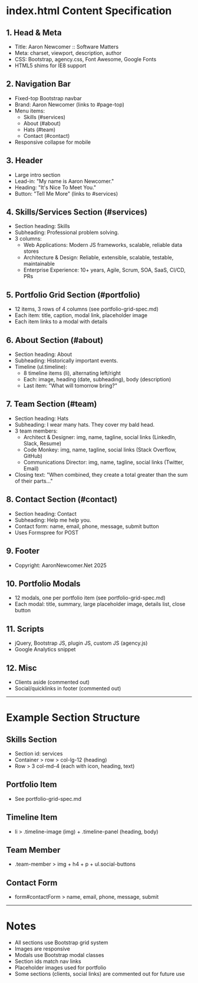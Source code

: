 # index.html Content Specification

## 1. Head & Meta
- Title: Aaron Newcomer :: Software Matters
- Meta: charset, viewport, description, author
- CSS: Bootstrap, agency.css, Font Awesome, Google Fonts
- HTML5 shims for IE8 support

## 2. Navigation Bar
- Fixed-top Bootstrap navbar
- Brand: Aaron Newcomer (links to #page-top)
- Menu items:
  - Skills (#services)
  - About (#about)
  - Hats (#team)
  - Contact (#contact)
- Responsive collapse for mobile

## 3. Header
- Large intro section
- Lead-in: "My name is Aaron Newcomer."
- Heading: "It's Nice To Meet You."
- Button: "Tell Me More" (links to #services)

## 4. Skills/Services Section (#services)
- Section heading: Skills
- Subheading: Professional problem solving.
- 3 columns:
  - Web Applications: Modern JS frameworks, scalable, reliable data stores
  - Architecture & Design: Reliable, extensible, scalable, testable, maintainable
  - Enterprise Experience: 10+ years, Agile, Scrum, SOA, SaaS, CI/CD, PRs

## 5. Portfolio Grid Section (#portfolio)
- 12 items, 3 rows of 4 columns (see portfolio-grid-spec.md)
- Each item: title, caption, modal link, placeholder image
- Each item links to a modal with details

## 6. About Section (#about)
- Section heading: About
- Subheading: Historically important events.
- Timeline (ul.timeline):
  - 8 timeline items (li), alternating left/right
  - Each: image, heading (date, subheading), body (description)
  - Last item: "What will tomorrow bring?"

## 7. Team Section (#team)
- Section heading: Hats
- Subheading: I wear many hats. They cover my bald head.
- 3 team members:
  - Architect & Designer: img, name, tagline, social links (LinkedIn, Slack, Resume)
  - Code Monkey: img, name, tagline, social links (Stack Overflow, GitHub)
  - Communications Director: img, name, tagline, social links (Twitter, Email)
- Closing text: "When combined, they create a total greater than the sum of their parts..."

## 8. Contact Section (#contact)
- Section heading: Contact
- Subheading: Help me help you.
- Contact form: name, email, phone, message, submit button
- Uses Formspree for POST

## 9. Footer
- Copyright: AaronNewcomer.Net 2025

## 10. Portfolio Modals
- 12 modals, one per portfolio item (see portfolio-grid-spec.md)
- Each modal: title, summary, large placeholder image, details list, close button

## 11. Scripts
- jQuery, Bootstrap JS, plugin JS, custom JS (agency.js)
- Google Analytics snippet

## 12. Misc
- Clients aside (commented out)
- Social/quicklinks in footer (commented out)

---

# Example Section Structure

## Skills Section
- Section id: services
- Container > row > col-lg-12 (heading)
- Row > 3 col-md-4 (each with icon, heading, text)

## Portfolio Item
- See portfolio-grid-spec.md

## Timeline Item
- li > .timeline-image (img) + .timeline-panel (heading, body)

## Team Member
- .team-member > img + h4 + p + ul.social-buttons

## Contact Form
- form#contactForm > name, email, phone, message, submit

---

# Notes
- All sections use Bootstrap grid system
- Images are responsive
- Modals use Bootstrap modal classes
- Section ids match nav links
- Placeholder images used for portfolio
- Some sections (clients, social links) are commented out for future use
